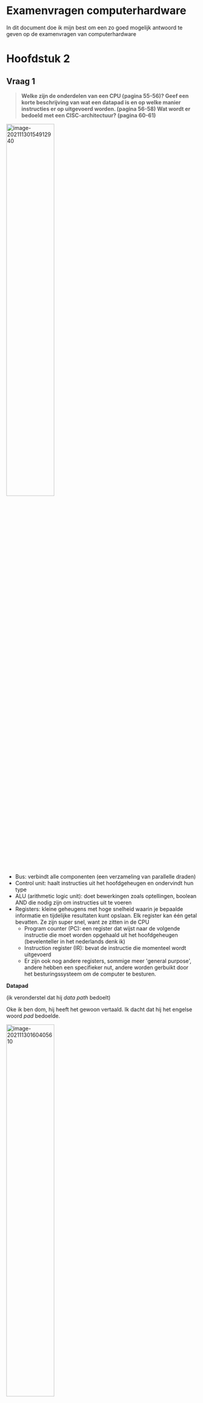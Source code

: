 # Examenvragen computerhardware

In dit document doe ik mijn best om een zo goed mogelijk antwoord te geven op de examenvragen van computerhardware



# Hoofdstuk 2

## Vraag 1

> **Welke zijn de onderdelen van een CPU (pagina 55-56)? Geef een korte beschrijving van wat een datapad is en op welke manier instructies er op uitgevoerd worden. (pagina 56-58) Wat wordt er bedoeld met een CISC-architectuur? (pagina 60-61)**



<img src="img/image-20211130154912940.png" alt="image-20211130154912940" width="50%;" />

* Bus: verbindt alle componenten (een verzameling van parallelle draden)
* Control unit: haalt instructies uit het hoofdgeheugen en ondervindt hun type
* ALU (arithmetic logic unit): doet bewerkingen zoals optellingen, boolean AND die nodig zijn om instructies uit te voeren
* Registers: kleine geheugens met hoge snelheid waarin je bepaalde informatie en tijdelijke resultaten kunt opslaan. Elk register kan één getal bevatten. Ze zijn super snel, want ze zitten in de CPU
  * Program counter (PC): een register dat wijst naar de volgende instructie die moet worden opgehaald uit het hoofdgeheugen (bevelenteller in het nederlands denk ik)
  * Instruction register (IR): bevat de instructie die momenteel wordt uitgevoerd
  * Er zijn ook nog andere registers, sommige meer 'general purpose', andere hebben een specifieker nut, andere worden gerbuikt door het besturingssysteem om de computer te besturen.

**Datapad**

(ik veronderstel dat hij *data path* bedoelt)

Oke ik ben dom, hij heeft het gewoon vertaald. Ik dacht dat hij het engelse woord *pad* bedoelde.

<img src="img/image-20211130160405610.png" alt="image-20211130160405610" width="50%;" />

Het *data path* bestaat typisch uit de **registers**, de **ALU** en meerdere bussen die de onderdelen verbinden. De registers zijn verbonden met 2 **ALU input registers** (A en B). Daar wordt de input voor de ALU bijgehouden terwijl de ALU nog met iets anders bezig is. Nadat er een bewerking is uitgevoerd wordt het resultaat opgeslagen in het **ALU output register**. Dit resultaat kan dan weer opgeslagen worden in één van de registers. 

**Op welke manier kunnen er instructies op uitgevoerd worden?**

Volgens de **fetch-decode-execute** cyclus:

1. Fetch volgende instructie uit het geheugen naar de instruction register
2. Verander de program counter zodat hij wijst naar de volgende instructie
3. Bepaalt het type van de instructie die zonet is opgehaald
4. Als de instructie een *word* uit het geheugen nodig heeft, bepaal waar die zich bevindt
5. Haal de *word* op en steek ze (indien nodig) in een CPU register
6. Voer de instructie uit
7. Ga terug naar stap 1 en begin met de uitvoer van de volgende instructie

**CISC Architectuur**

CISC: complex instruction set computer

Doordat er telkens krachtigere computers nodig waren, waren er ook telkens krachtigere instructies nodig. Een CISC architectuur kan typisch met een instructie meerdere low-level operaties uitvoeren. Bovendien probeerden wetenschappers met RISC het gat tussen high-level programmeertalen en wat de machines konden kleiner te maken. CISC is de tegenhanger van RISC, waar ik het ongetwijfeld nog over ga hebben. 



## Vraag 2

> **Wat is de achterliggende gedachte bij een RISC-architectuur? (pagina 62-63) Aan welke voorwaarden moeten instructies voldoen en waarom moeten ze aan die voorwaarden voldoen? (pagina 63-65) Beschrijf hoe een klassieke 5-traps RICS-pipeline functioneert.(pagina 66-67) Hoe werd de pipeline bij de Pentium CPU geïmplementeerd? (pagina 68)**



**RISC**

= reduced instruction set computer

De gedachte is om instructies zo klein mogelijk te maken, minder lettend op de tijd om één instructie uit te voeren. De focus lag meer op zo veel mogelijk instructies te starten per seconde, wat heel goed bleek te zijn voor performance. 

**Aan welke voorwaarden moeten instructies voldoen? En waarom?**

* Alle instructies worden rechtstreeks uitgevoerd door de hardware, zodat ze niet moeten omgezet worden naar microinstructies. Dit zorgt voor hogere snelheid
* Maximaliseer de hoeveelheid instructies die gestart worden (ze kunnen dan vaak parallel worden uitgevoerd)
* Instructies moeten gemakkelijk zijn om te decoderen. (Weten hoeveel resources een instructie nodig heeft is belangrijk. Als je dit gemakkelijker kan maken door instructies regelmatiger en kleiner te maken, is dat veel beter voor de performance)
* Alleen *loads* en *stores* mogen aan het geheugen komen (want normaal geheugen is traag)
* Er moeten ruim genoeg registers zijn (want normaal geheugen is traag) 



**5-stage RISC pipeline**

<img src="img/image-20211130163909905.png" alt="image-20211130163909905" width="50%;" />

Het ophalen van een instructie duurt vaak het langst, dus zou het nuttig zijn als we de volgende instructie al kunnen ophalen, terwijl de vorige nog wordt uitgevoerd. 

1. Haalt instructie uit het geheugen en steekt ze in een buffer tot hij nodig is

2. Decodeert de instructie, bepaalt zijn type en operanden die hij nodig heeft

3. Zoekt een haalt de operanden op 

4. Voert de effectieve instructie uit, typisch door de operanden door het datapad te sluizen

5. Schrijft het resultaat terug naar het juiste register

   

> **Hoe werd de pipeline bij de Pentium CPU geïmplementeerd?**

<img src="img/image-20211130165938373.png" alt="image-20211130165938373" width="50%;" />

Vrij gelaijkaardig aan deze figuur. De verdeling van het werk tussen stap 2 en 3 was lichtjes anders. De hoofdpipeline (**u pipeline**) kon een arbitraire pentiuminstructie uitvoeren, de tweede pipeline (**v pipeline**) kan alleen simpele integerinstructies uitvoeren. Er waren regels die bepaalden of een bepaald paar instructies compatiebel was om in parallel uitgevoerd te worden. Was dit niet het geval, dan werd de eerste uitgevoerd (in de u pipeline) en werd de tweede bijgehouden en gepaard met de volgende instructie. 

Zo konden compilers voor pentium programmas compileren die tot 2 keer zo snel waren als oudere compilers. 



## Vraag 3

> Wat is het verschil tussen een GPU en een vector processor? Leg uit hoe ze beide functioneren. Wat streven ze allebei na? Wat wordt er bedoeld met een multiprocessor en met een multicomputer? (pagina 69-73)
>

**GPU**

Maakt gebruik van SIMD (Single instruction stream multiple data stream). Een GPU moet heel vaak dezelfde simpele operaties uitvoeren (pixels, textures enzo). Elke instructie wordt op meerdere SIMD processors uitgevoerd. Hierdoor kan een GPU vele malen meer (simpele) instructies per seconde uitvoeren dan een klassieke CPU.

**Vector processor**

Een vector processor maakt gebruikt van een **vector register**, een set van gewone registers die serieel in één instructie uit het geheugen geladen kunnen worden. Als we dan bijvoorbeeld twee vectoren optellen, worden ze door een gepipelinede opteller gevoerd die de waarden paar per paar optelt. Het resultaat kan dan opgeslagen worden in een vector register of direct doorgesluisd worden als operand voor een volgende bewerking.

**Wat streven ze allebei na?**

Om snel dezelfde instructie herhaaldelijk op een rij van data uit te voeren.

**Wat wordt er bedoeld met een multiprocessor en met een multicomputer?**

*Multiprocessor* = een systeem met meerdere processoren die een geheugen delen (*tightly coupled*)

*Multicomputer* = Een systeem met meerdere intergeconnecteerde processoren met ieder hun eigen geheugen.  (*loosely coupled*)

## Vraag 4

> Wat is BCD-codering? (pagina 74) Wat is het verschil tussen big endian notatie en little endian notatie. Geef een voorbeeld waarbij je illustreert dat wanneer beide architecturen gegevens met elkaar zouden uitwisselen het omdraaien van de bytes niet werkt. (pagina 76-78, zie voorbeeld les)



**BCD** = binary coded decimal

Een decimaal getal in binaire voorstelling geschreven

| Little Endian               | Big Endian                  |
| --------------------------- | --------------------------- |
| Gebruikt door intel         | Gebruikt door IBM           |
| De kleinste byte komt eerst | De grootste byte komt eerst |

Een mooi plaatje ter illustratie:

<img src="https://images.squarespace-cdn.com/content/v1/549dcda5e4b0a47d0ae1db1e/1490746414666-EM74IA60AFM16OEH9G22/image-asset.png" alt="SEG-Y Rev 2 again: little-endian is legal! — Agile" width="50%;" />



> Geef een voorbeeld waarbij je illustreert dat wanneer beide architecturen gegevens met elkaar zouden uitwisselen het omdraaien van de bytes niet werkt.

Een simpel voorbeeld uit het boek. Als je bij deze figuur kijkt, is (c) het resultaat van bytes van big naar little endian te sturen. Je kan niet zomaar aan het antwoord (d) geraken door alle bits om te draaien.

![image-20211215181555462](img/image-20211215181555462.png)

## Vraag 5

> **Beschrijf kort het idee achter cache-geheugens. Op basis van welk principe dragen cache geheugens bij tot prestatieverbeteringen? Geef enkele voorbeelden (minstens drie) om dit te verduidelijken. Welke mogelijkheden zijn er om cache-geheugens te voorzien en welk verband is er met de Harvard architectuur? (pagina 82-85…)**

We willen in een pc snel en groot geheugen, dat is in de realiteit niet mogelijk. Je moet kiezen, ofwel snel, ofwel groot. De oplossing is klein, snel geheugen combineren met groot, traag geheugen. 

**Het localiteitsprincipe**

Als een programma een stuk geheugen opvraagt is de kans groot het volgende stuk geheugen dat hij nodig heeft daarbij in de buurt ligt. Als er dus iets wordt opgevraagd uit het grote, trage geheugen gaan we ook al een aantal aanliggende geheugenvelden in de cache stoppen, want de kans is groot dat we ze later toch nodig hebben.



> **Op basis van welk principe dragen cache geheugens bij tot prestatieverbeteringen? Geef enkele voorbeelden (minstens drie) om dit te verduidelijken.**

1. We printen de letters van een string uit. De letters staan achtereenvolgend in het geheugen. Wanneer een letter ophalen, zetten we een bepaald aantal volgende letters in de cache. Aangezien uitlezen uit het cachegeheugen sneller is, loopt ons programma nu sneller.
2. We hebben een programma dat manipulaties uitvoert op een matrix. In plaats van elke keer opnieuw een getalletje uit het geheugen uit te lezen, kunnen we beter al een deel (of de gehele) matrix in de cache stoppen. De kans is groot dat we niet één getal uit de matrix nodig hebben.
3. Cachegeheugens komen niet alleen voor in processoren. Stel je voor, het is een gezellige avond en je hebt zin om heel de avond lang naar Taylor Swift te luisteren. Wanneer je het eerste liedje opzet, zal Spotify al een aantal volgende liedjes klaarzetten zodat je ononderbroken naar je favoriete artiest kunt luisteren. (neem deze misschien met een korrel zout, ik denk dat misschien caching en buffering ofzo door elkaar haal, maar het principe is hetzelfde)



> **Welke mogelijkheden zijn er om cache-geheugens te voorzien en welk verband is er met de Harvard architectuur?**

* Unified cache: instructies en data gebruiken dezelfde cache
* Split cache: instructies en data hebben ieder hun eigen cache = **Harvard Architectuur**
  * dit is nuttig bij gepipelinede CPUs, waar het programma instructies uitvoert en op hetzelfde moment data ophaalt

## Vraag 6

> **Hoe is een sector van een harde schijf opgebouwd? (zie extern pdf-document)Wat wordt er in termen van een harde schijf bedoeld met heads, cylinders en sectors? (pagina 88- 89) Wat is het voordeel om sporen onder te verdelen in zones? (pagina 90) Wat zijn de twee belangrijkste eigenschappen die bijdragen tot de performantie van een harde schijf? (pagina 89) Bespreek**

<img src="img/image-20211215184931520.png" alt="image-20211215184931520" width="50%;" />

* SYNC: synchronisatiebits
* IAM (index adress markering): geeft aan dat er sectoren volgen
* IDAM (ID adres markering): geeft aan dat het volgende veld een id is
* ID: 4 bytes die de sector identificeren (kop, cylinder, sector, sectorvlag)
* CRC (Cyclic redundancy check): basically een modulo van de voorgaande velden die wordt gebruikt om te checken of er niets kapot is
* GAP 2: geeft tijd om CRC te verifiëren
* DAM (data adres markering): toont dat er data komt
* Data: de data (512 bytes)
* CRC (deze keer van de data)
* GAP 3: het aantal en grootte van bitcellen in de sector kan variëren, dus we laten wat extra ruimte voor de zekerheid
* GAP 4: duidt het einde van het spoor aan

**Heads**

Het kopje dat de data van de magneetschijf uitleest

**Cylinders**

Een harde schijf bestaat uit meerdere lagen van schijven. De koppen bewegen allemaal tegelijk (ze zitten aan elkaar vast). Een cylinder is gewoon de doorsnede van alle laagjes op een bepaalde straal. 

<img src="img/image-20211215185954534.png" alt="image-20211215185954534" width="33%;" />

**Sectors**

Een schijf wordt opgedeeld in blokjes data, sectors genaamd. Deze zijn typisch 512 bytes.



> **Wat is het voordeel om sporen onder te verdelen in zones?**

Vroeger had je een bepaald aantal sectoren over de omtrek van de schijf. Naarmate je dichter naar het midden van de schijf ging, werden die natuurlijk veel denser. Dat is niet handig, want ge gebruikt de schijf niet optimaal. Door de schijf te verdelen in zones, en als je van binnen naar buiten gaat op de schijf, het aantal sectoren per zone te laten toenemen, maak je beter gebruik van de schijf om er zo veel mogelijk foto's van je lelijke kinderen op te kunnen krijgen.



> **Wat zijn de twee belangrijkste eigenschappen die bijdragen tot de performantie van een harde schijf? (pagina 89) Bespreek**

* Seek: de tijd die het duurt om de arm naar de juiste positie te verplaatsen (5-10 ms)
* Rotational latency: de tijd dat het duurt om de schijf naar de juiste positie te draaien (3-6 ms)

Een sector (512 bytes) uitlezen duurt typisch (volgens het boek dat al een aantal jaar oud is) 3.5 μs. Het is dus belangrijk om de seek en rotational latency zo laag mogelijk te maken



## Vraag 7

> **De IDE-interface kende lange tijd een beperking op schijfcapaciteiten tot 504 MB. Leg uit hoe dit komt (zie slides). Hoe heeft men dit opgelost en wat is momenteel de maximum schijfcapaciteit en leg uit hoe men tot dat getal komt? (zie les) Wat was de maximumoverdrachtsnelheid van deze interface (zie les)? Wat is de opvolger van de IDE/ATA-interface? (pagina 91-92)**

IDE = integrated drive electronics

Waarom 504 MB? Toen was dit astronomisch groot. Met 4 bits voor de head (dus max 16 heads), 6 bits voor de sector (max 63 sectors) en 10 bits voor de cylinder (max 1024 cylinders). Dat komt uit op 1032192 sectors, ofwel 504 megabytes. De reden dat er maar 63 sectoren kunnen zijn is mogelijks door een programmeur, die het een grappig vond om de sector indices vanaf 1 te laten starten. De BIOS gaf dus het CHS (Cylinder-head-sector) rechtstreeks door aan de harddisk. Dit zat hardwired in de bios, dus kunnen we niet hoger gaan.

**Hoe heeft men dit opgelost en wat is momenteel de maximum schijfcapaciteit en leg uit hoe men tot dat getal komt?**

Deze vraag is een beetje dubbelzinnig, ik veronderstel dat Wim ons vraagt om uit te leggen welke whacky shit ze toen hebben bedacht om het probleem te omzeilen, en niet de echte oplossing die nu wordt gebruikt.

**Hoe heeft men dit TOEN opgelost?**

Omdat ze de BIOS calling conventies van toen niet wouden (of konden voor backwards compatibility) veranderen, gingen disk controllers liegen. Bij schijven die een andere geometrie hadden dan de bios mee kon werken, werd het CHS door de disk controller vertaald naar het effectieve CHS van de schijf. Om een harde schijf met meer dan 1024 cylinders te kunnen gebruiken, delen we het nummer van de cylinder door 16 en vermenigvuldigen we het nummer van de head met 16. Zo kunnen we gaan tot 8064 MB. (Als je dit beter kan uitleggen, laat iets weten)

**Wat was de maximumoverdrachtsnelheid van deze interface?**

133MB/s

**Wat is de opvolger van de IDE/ATA-interface?**

Hierna kwam **EIDE** (extended IDE) met support voor LBA's (Logical block addressing). Ze gingen gewoon elke sector een nummer geven en dan moet de controller van de harde schijf dat maar weten om te zetten in head, cylinder en sector adressen. De limiet hier was dan 128GB. 



## Vraag 8

> **SCSI, voor wat staat het en wat zijn de belangrijkste verschillen met de IDE-interface? In welke grootteorde liggen de overdrachtsnelheden die men via de SCSI-interface haalt? Wat is de moderne opvolger van de SCSI-interface? (pagina 92-94, zie les)**

**SCSI** (uitgesproken als scuzzy): Small computer system interface

SCSI is niet alleen een hard-disk interface, maar een bus waarop een SCSI controller en tot 7 (of 15 voor wide scsi) apparaten kunnen aangesloten worden (CD-ROM, scanners, ...) Elk apparaat heeft 2 aansluitingen (input en output). Bovendien is SCSI veel sneller.

SCSI gaat ongeveer van 5 - 640 MB/sec. Pittig snel dus.

> **Wat is de moderne opvolger van de SCSI-interface? **

**RAID** (redundant array of inexpensive disks). Sowieso in één van de volgende vragen meer uitleg hierover.



## Vraag 9

> Uit wat zijn SSD’s opgebouwd? Wat zijn de belangrijkste verschillen tussen harde schrijven en SSD’s? Wat zijn de voor- en nadelen van beide opslagmedia? (pagina 97-99 en slides)

**Uit wat zijn SSD’s opgebouwd?**

Uit vele solid state flash memory cellen. De flash cel is bedacht door een slimme man die had ontdekt dat kapotte transistors vast kunnen blijven steken op een 0 of een 1. Kort uitgelegd, de flash cel is een aangepaste transistor die zijn lading behoudt, zelfs als er geen stroom meer is in het systeem.

**Wat zijn de belangrijkste verschillen tussen harde schrijven en SSD’s? Wat zijn de voor- en nadelen van beide opslagmedia?**

| SSD                                                          | Harde schijf                 |
| ------------------------------------------------------------ | ---------------------------- |
| Twee tot drie keer sneller                                   | typisch 100MB/sec            |
| 3 dollar / GB (toen, nu al minder)                           | Goedkoper (een paar cent/GB) |
| Een cel kan typisch maar 100.000 writes aan, dus er wordt aan *wear leveling*\* gedaan om hem zo lang mogelijk mee te laten gaan | Verslijt minder snel         |
| Geen bewegende onderdelen                                    | Wel bewegende onderdelen     |

\* *wear leveling*: Er wordt een map bijgehouden van alle logische blokken van de schijf, wanneer er nieuwe data wordt weggeschreven, wordt de data weggeschreven naar de minst gebruikte blokken van de schijf. Zo kunnen we hem zo lang mogelijk mee laten gaan.

**Extra**

Sommige SSDs hebben *multilevel flash cells*. Dit betekent dat de lading in één flashcel meer dan 2 ladingsniveaus kan bevatten. Er wordt dan een sequentie van stroompjes met toenemend voltage aangebracht om te bepalen welke lading de cel bevat. Een typische multilevel cel kan vier ladingsniveaus bevatten. Waardoor er dus twee bits per cel kunnen opgeslagen worden.



## Vraag 10

> Waarvoor staat RAID? Waarom werd RAID bedacht en wat is de tegenhanger van RAID? Vermeld zeker en vast de verschillen tussen beide en ook hun voor- en nadelen. Bespreek de algemene werking van RAID. RAID-0, RAID-1, RAID-2, RAID-3, RAID-4 en  RAID-5 zijn allen implementaties van RAID. Bespreek per implementatie of deze nog gebruikt wordt, hoeveel schijven er minimum vereist zijn en hoe het werkt. Wat wordt er bij RAID-4 bedoeld met de schrijfstraf? Veronderstel dat je RAID-3 gebruikt met 4 schijven en dat de derde schijf crasht. Hoe kan je de data op de gecrashte schijf reconstrueren? (pagina 94-97)

**Waarvoor staat RAID?**

*Redundant array of inexpensive disks*: de 'i' kan ook staan voor independant. Omdat mensen vonden dat de disks ook wel duur konden zijn.



**Waarom werd RAID bedacht en wat is de tegenhanger van RAID? **

Disk snelheid ging niet zo snel vooruit als CPU snelheid. Dus men had het idee om parallel processing te gebruiken om I/O te versnellen. Buiten snellere processing zorgt RAID ook voor hogere betrouwbaarheid en fouttolerantie.

Tegenhanger: **SLED** (Single Large Expensive Disk)

Alhoewel RAID leuk is, heb je wel meer overhead, dus minder effectief bruikbare schijfruimte. SLED is ook gewoon simpeler.



**Bespreek de algemene werking van RAID. RAID-0, RAID-1, RAID-2, RAID-3, RAID-4 en  RAID-5 zijn allen implementaties van RAID. Bespreek per implementatie of deze nog gebruikt wordt, hoeveel schijven er minimum vereist zijn en hoe het werkt.**

| RAID-niveau                                                  | Werking                                                      | Min.  Drives |
| ------------------------------------------------------------ | ------------------------------------------------------------ | ------------ |
| <img src="img/image-20211227105750378.png" alt="image-20211227105750378" style="zoom: 50%;" /> | De data wordt opgedeeld in strips van een bepaald aantal sectoren, verdeeld over $n$ schijven. Dit noemt men **striping**. Is minder reliable dan 1 schrijf, want je hebt $n$ keer zo veel kans dat er een schijf kapot gaat en je alles kwijt bent. Maar het werkt goed als je grote hoeveelheden data in één keer nodig hebt. Wordt niet echt veel gebruikt. | 1            |
| <img src="img/image-20211227110140806.png" alt="image-20211227110140806" style="zoom: 50%;" /> | Zelfde als RAID-0, alleen wordt alles verdubbeld. Write performance is hetzelfde als op 1 schijf, maar read kan tot 2 keer zo snel gaan. Goeie fault tolerance, want als een schijf kapot gaat, kun je hem gewoon vervangen en alle data terugzetten. (wikipedia zegt dat RAID-1 geen striping gebruikt). Wordt wel vaak gebruikt. | 2            |
| ![image-20211227114023672](img/image-20211227114023672.png)  | Alle schijven worden rotationeel gesynchroniseerd (wordt daarom niet vaak gebruikt). Als we dan bijvoorbeeld onze data in nibbles van 4 bits opsplitsen en 3 bits hamming code toevoegen, kunnen we woorden van 7 bits verdelen over 7 schijven. Er is enorm veel overhead, dus dit is alleen nuttig met heel veel schijven. Is duur en moeilijk te implementeren, dus wordt niet vaak gebruikt. | 3            |
| ![image-20211227114035779](img/image-20211227114035779.png)  | Simpelere versie van RAID-2. We hebben een aantal schijven, op de laatste schijf staat een pariteitsbit voor elk woord (verdeeld over de vorige schijven). Als er een schijf wegvalt, kunnen we d.m.v. de laatste schijf met pariteitsbits de data herstellen. (omdat we weten op welke positie die bits stonden). Heeft hoge data rates, maar kan niet goed veel kleine I/O operaties afhandelen. Wordt ook niet vaak gebruikt. | 3            |
| ![image-20211227114047132](img/image-20211227114047132.png)  | Werkt weer met strips. Er wordt per laag een laag met pariteitsbits per strip bijgehouden op een aparte schijf. Als één sector wordt aangepast, moeten alle schijven opnieuw gelezen worden om de pariteitsbits te herberekenen. (= bottleneck en wordt niet vaak gebruikt hierdoor) | 3            |
| ![image-20211227114059825](img/image-20211227114059825.png)  | Deze bottleneck wordt weggewerkt in RAID-5, door de pariteitsbits te verdelen over alle  schijven. Het enige probleem is dat het nu zeer complex is om de data van een weggevallen schijf te herconstrueren. Is één van de meest gebruikte vormen van RAID. | 3            |

**Wat wordt er bij RAID-4 bedoeld met de schrijfstraf?** 

Elke kleine update heeft 2 reads en 2 writes nodig. De oude data en oude pariteitsdata lezen, waaruit met de nieuwe data de nieuwe pariteitsdata berekend kan worden. (dit is een kleine optimalisatie op elke keer alle schijven lezen voor de pariteit, maar nog steeds best traag). //TODO dit effe fact-checken



**Veronderstel dat je RAID-3 gebruikt met 4 schijven en dat de derde schijf crasht. Hoe kan je de data op de gecrashte schijf reconstrueren?**

De bits zijn verdeeld over 3 schijven, met een pariteitsbit op de 4de. Stel je voor dat we 010 hebben als data. Dan is de pariteitsbit 1 (want we hebben een oneven aantal 1-bits). De 3de schijf valt weg, dus nu hebben we 01X als data. Omdat de pariteitsbit gelijk is aan 1, weten we dat op X en nul moest staat. Dit proces wordt dan doorlopen voor elk woord.



## Vraag 11

> Wat is een I/O-bus? Welke zijn de componenten waaruit ieder device bestaat? Geef elke stap in het communicatieproces tussen CPU en harde schijf bij het opvragen van een sector. Wie vraagt wat aan wie en hoe wordt de transactie beëindigd? Wat is de taak van de busarbiter en hoe worden prioriteiten over de devices verdeeld? (pagina 108-110)

**Wat is een I/O-bus?**

De I/O bus is een deel van een computer dat input- en outputapparaten verbindt met de CPU. 

**Welke zijn de componenten waaruit ieder device bestaat?**

Elk apparaat bestaat uit een *controller* en het *I/O apparaat* zelf. 

**Geef elke stap in het communicatieproces tussen CPU en harde schijf bij het opvragen van een sector. Wie vraagt wat aan wie en hoe wordt de transactie beëindigd?**

De CPU stuurt een commando naar de *disk controller*, die dan *seeks* en andere bevelen aan de schijf geeft. Wanneer het juiste spoor en de juiste sector gevonden zijn, begint de schijf de data in een stream naar de controller te sturen. De controller breekt de bitstream in aparte *units* en schrijft elke unit naar het geheugen. Als de controller dit doet zonder tussenkomst van de CPU wordt dit *DMA* (Direct Memory Access genoemd). Wanneer de overdracht klaar is, stuurt de controller een interrupt naar de CPU. De CPU stopt hetgene waar hij mee bezig is en start een *interrupt handler* om te controleren op errors, extra actie te ondernemen wanneer nodig en ten slotte, door te geven aan het besturingssysteem dat de I/O opdracht voltooid is.

**Wat is de taak van de busarbiter en hoe worden prioriteiten over de devices verdeeld?**

De *bus arbiter* beslist welk apparaat gebruik mag maken van de I/O bus. Als de CPU en een I/O apparaat tegelijk de bus willen gebruiken, krijgt het I/O apparaat meestal voorrang, want schijven en andere bewegende apparaten kunnen niet zomaar stilgelegd worden.



## Vraag 12

> Na verloop van tijd is men overgeschakeld naar systemen met meerdere bussen, waarom heeft men een meer “lokale” bus toegevoegd? Bespreek kort de werking van PCI/PCIe. Wat zijn de voornaamste redenen dat men tegenwoordig overschakelt van parallelle naar seriële bussen? (pagina 111-112)

**Na verloop van tijd is men overgeschakeld naar systemen met meerdere bussen, waarom heeft men een meer “lokale” bus toegevoegd?**

De CPU heeft een eigen *lokale bus* om met de geheugencontroller te praten. Zo hoeft CPU memory traffic niet over de PCI bus te gaan.

**Bespreek kort de werking van PCI/PCIe.** 

<img src="img/image-20211227225857201.png" alt="image-20211227225857201" style="zoom:33%;" />

Bij de **PCI** (Peripheral component interconnect) bus worden de andere apparaten dan de CPU worden rechtstreeks op de PCI bus aangesloten

**PCIe** (-express) is eigenlijk totaal anders dan PCI. Het is eigenlijk helemaal geen bus meer, maar een point-to-point netwerk van seriële verbindingen dat gebruik maakt van *packet switching*. (meer zoals het internet dan een traditionele bus). Een apparaat kan tot 32 lijnen (*lanes*) hebben. Deze lijnen zijn niet synchroon (zie volgende paragraaf waarom dit belangrijk is). 

**Wat zijn de voornaamste redenen dat men tegenwoordig overschakelt van parallelle naar seriële bussen?**

Je zou denken dat een 64-bit brede verbinding sneller is dan eentje van 1 bit. Door verschillen in de tijd die de 64 bits erover doen  om te verplaatsen, *skew* genaamd, moeten er lage snelheden gebruikt worden. Bij een seriële verbindingen veel hogere snelheden gebruikt worden die meer dan compenseren voor het verlies aan parallellisme. (denk aan PCIe 3.0 -> 16GB/sec)



## Vraag 13

> Bespreek de werking van een laser-printer. Wat is de taak van de embedded CPU? Hoe gaat men grijstinten afdrukken? Bespreek grondig wat het probleem is bij het afdrukken van kleuren? (pagina 122-125)

**Bespreek de werking van een laser-printer.**

<img src="img/image-20211227231850781.png" alt="image-20211227231850781" style="zoom:50%;" />

De trommel (drum) wordt voor elke paginacyclus tot 1000 volt geladen en bedekt met photosensitief materiaal. Op de trommel worden lijn per lijn kleine stukjes ontladen door een laser die op een achthoekige spiegel wordt gereflecteerd. Wanneer de trommel verder draait, komt elke lijn voorbij de toner, waar de stukjes die nog geladen zijn een speciaal zwart poeder aantrekken. De trommel rolt verder en de lijn met poeder wordt tegen het papier gedrukt. Dan wordt de trommel ontladen en schoongemaakt. Hierna begint de cyclus opnieuw.

**Wat is de taak van de embedded CPU?**

De *embedded CPU* neemt commando's aan die de te printen pagina's beschijven (in tegenstelling tot voorgemaakte bitmaps van de CPU van de computer). Deze worden gegeven in gespecialiseerde programmeertalen zoals PCL of PDF. 

**Hoe gaat men grijstinten afdrukken? **

<img src="img/image-20211227233733899.png" alt="image-20211227233733899" style="zoom:50%;" />

Men maakt gebruik van **halftoning**. Een afbeelding wordt opgesplitst in *halftone cells*, typisch 6x6 pixels. Door deze dan maar deels op te vullen met zwarte pixels, zien onze ogen ze als grijstinten.



**Bespreek grondig wat het probleem is bij het afdrukken van kleuren?**

Het boek geeft hier 4 mooie puntjes die verduidelijken dat het niet triviaal is om iets dat er goed uitziet op een monitor mooi geprint te krijgen.

1. Kleurenmonitors gebruiken lichtstralen, maar printers moeten het doen met het licht dat van het blad reflecteert.
2. Monitors hebben 256 intensiteiten per kleur, maar printers moeten *halftone* gebruiken.
3. Monitors hebben een donkere achtergrond, papier een lichte.
4. De RGB *gamut*\* en de *CMYK*\* gamut van een printer zijn verschillend

\**gamut*: de complete verzameling van kleuren die een printer kan printen of een monitor kan tonen

\**CMYK*: Cyan, magenta, yellow en black (key)

 

## Vraag 14

> Wat zijn de verschillende soorten touchscreens? Wat wordt bedoeld met ghosting (gebruik een schets om te tonen wat het probleem is)? (pagina 113-115)

**Resistieve touchscreens**

Twee laagjes, eentje met horizontale draadjes, eentje met verticale draadjes. Als je erop duwt maken ze contact en kan de positie van je vinger bepaald worden.

**Infrarood touchscreens**

Er worden bv. links en vanboven aan het scherm infrarood stralen gestuurd uit een led of laser. Aan de overkant, rechts en vanonder staan sensoren die dan kunnen zien waar je vinger de lichtstralen onderbreekt. 

**Capacitieve touchscreens**

Een horizontaal en verticaal roostertje van microscopische draadjes worden gescheiden door een isolerende laag. Dit heeft dezelfde werking als een condensator (capacitor). Op de plek waar je vinger het scherm aanraakt verandert dan de capaciteit. Het voordeel is dat je bij dit soort touchscreens (mutual capacitance) geen last hebt van *ghosting*. Waarom is misschien een beetje buiten de scope van deze vraag. Ik heb [iets](https://inst.eecs.berkeley.edu//~ee16a/sp15/Lecture/Lecture_12.pdf) gevonden met meer info maar ik snap het niet echt.

**Wat wordt bedoeld met ghosting?**

<img src="img/image-20220102103038524.png" alt="image-20220102103038524" style="zoom:33%;" />

We raken het scherm aan op de twee rode punten. De gele lijnen zijn de onderbroken lichtstralen of draadjes die contact maken. Ons systeem kan niet weten of we op de rode of op de grijze puntjes duwen, want exact dezelfde coördinaten worden doorgegeven.



## Vraag 15

> Wat is ASCII-encodering? Hoe werd ASCII later uitgebreid? Wat is Unicode en bespreek de beperkingen ervan (gebruik de juiste terminologie)? Bespreek gedetailleerd UTF-8 (opbouw, werking, gebruik,…). (pagina 137-142) 

**Wat is ASCII-encodering? **

ASCII (American Standard Code for Information Interchange) is een manier om text te encoderen in 7 bits. 41 = A, 42 = B, enzovoort. ASCII was origineel bedoeld voor dataoverdracht, dus de karakters bevatten *control characters* die geen tekens voorstellen (bv start of heading *SOH* of acknowledgement *ACK*). Later werd ASCII uitgebreid tot **Latin-1** met extra latijnse karakters zoals ü en é. Dit was nog steeds niet genoeg voor veel talen, dus later hebben ze geprobeerd te werken met **code pages**. Elke code page was een set van 256 karakters voor een bepaalde taal. Dit was vervelend omdat je geen karakters van verschillende pages door elkaar kon gebruiken enzo.

**Wat is Unicode en bespreek de beperkingen ervan (gebruik de juiste terminologie)?**

Bij **unicode** heeft elk karakter of symbool een unieke 16-bit waarde, genaamd een **code point**. Diakritische tekens zoals accenten hebben een eigen code point. Het is dan de taak van de software om ze te combineren met hun geburen om het juiste teken te vormen. Dit gebruikt een beetje meer rekenkracht, maar bespaart ruimte voor de encodering. Uiteindelijk bleken 65.536 code points toch niet genoeg om iedereen blij te maken.

**Bespreek gedetailleerd UTF-8 (opbouw, werking, gebruik,…)**

**UTF-8** (UCS Transformation Format), waar UCS staat voor Universal Character Set (basically unicode) maakt gebruik van variable length encodering (1 tot 4 bytes). Er kunnen dus ongeveer 2 miljard tekens mee voorgesteld worden. Als er meer dan één byte gebruikt wordt om een teken voor te stellen, wordt de voorste bit op 1 gezet om aan te tonen dat er nog bytes volgen. Als deze bit op 0 staat, is ons teken maar 1 byte lang. Handig, want met de 7 bits die we nu hebben kunnen we alle ASCII-tekens voorstellen. UTF-8 is de dominante standaard op het internet. Omdat we nog zo veel ruimte hebben kunnen we zeker nog voor aanzienlijke tijd tekens blijven toevoegen.

<img src="img/image-20220102114154861.png" alt="image-20220102114154861" style="zoom: 50%;" />

Ik denk dat het boek dit misschien niet goed uitlegt (of ik ben een retard), maar zo te zien wordt in byte 1 niet alleen de eerste bit op 1 gezet als er meer dan 1 byte nodig is om het teken te encoderen. Het boek geeft ook een voorbeeld met 6 bytes, maar dit was alleen deel van de originele proposal, en wordt in de UTF-8 standard niet gebruikt. 



# Hoofdstuk 3

## Vraag 16

> Maak een schets van een half adder en een full adder. Waarom is een half adder niet voldoende? Wat is een ripple carry adder en wat is een carry select adder? (pagina 165- 166)

| Half adder                                                   | Full adder                                                   |
| ------------------------------------------------------------ | ------------------------------------------------------------ |
| <img src="img/image-20220102142625564.png" alt="image-20220102142625564" style="zoom: 67%;" /> | <img src="img/image-20220102142647610.png" alt="image-20220102142647610" style="zoom: 67%;" /> |

**Waarom is een half adder niet voldoende?** **Wat is een ripple carry adder?** **Wat is een carry select adder?**

Met een **half adder** kan je twee bits optellen, als je 1+1 doet is het resultaat 0 en wordt de carry op 1 gezet. Hier stopt het, want je kan niet verder gaan in je optelling doordat de half adder geen carry aanneemt. Een **full adder** neemt een carry aan van de vorige optelling. Als je een rij full adders achter elkaar zet, krijg je een **ripple carry adder**. De carry out van de vorige wordt aangesloten op de carry in van de volgende. Hij krijgt zijn naam omdat hij als het ware de carry door laat rippelen. Dit is traag omdat je telkens moet wachten op de carry van de vorige optelling. We kunnen dit proces versnellen door een **carry select adder** te maken. Neem als voorbeeld een getal van 32 bits, we splitsen het op in twee stukken van 16 bits. Normaal gezien zouden we alleen aan het tweede stuk kunnen beginnen als we weten wat de waarde van de carry van de eerste 16 bits is. Dit lossen we op door simpelweg beide mogelijkheden te berekenen voor de 16 hoogste bits. Deze zijn tegelijk klaar met de optelling van de eerste 16. We moeten nu enkel kijken wat de waarde van de carry van de eerste is om te weten welke van de twee uitkomsten we moeten kiezen. Onze optelling is nu twee keer zo snel. Je kan dit nu bijvoorbeeld opnieuw doen per 8 bits om de optelling 4 keer zo snel te maken.



## Vraag 17

> Gegeven onderstaande figuur. Bespreek de werking van deze 1-bit ALU. Hoe kan je aan de hand van deze schakeling een 16-bit ALU maken? (pagina 166-167)

<img src="img/image-20220102145738842.png" alt="image-20220102145738842" style="zoom: 50%;" /> 

De **decoder** neemt twee bits aan, door de schakeling van AND en NOT gates wordt voor elke waarde exact één van de vier lijnen (enable lines) op 1 gezet. Zo wordt bepaald of we $A$ AND $B$, $A$ OR $B$, $\overline{B}$ of $A$ + $B$ uitvoeren. Na elke bewerking staat nog een AND :red_circle: samen met het resultaat van de decoder om te bepalen of het resultaat van de berekening moet doorgevoerd worden. 

**Logical unit**

$A$ en $B$ komen links boven binnen, in de logical unit worden de AND, OR en NOT uitgevoerd. De A + B hier is een OR.

**Full adder**

Hier wordt de optelling gedaan.

**Input (links boven)**

Als we INVA activeren, nemen we $\overline{A}$. Met ENA en ENB kunnen we kiezen of A en B geactiveerd worden.

**Hoe kan je aan de hand van deze schakeling een 16-bit ALU maken?**

Door 16 1-bit ALU's achter elkaar te zetten en telkens de carry out van de voorgaande ALU op de carry in van de volgende te zetten.

<img src="img/image-20220102164001918.png" alt="image-20220102164001918" style="zoom:50%;" />

## Vraag 18

> Gegeven onderstaande figuur. Bespreek de werking van dit 12-bit geheugen. Wat is de functie van iedere signaallijn? Wat is de functie van de non inverting buffers? Hoeveel signaallijnen zou een equivalent 12-bit register hebben? (pagina 174-177)

<img src="img/image-20220102164300678.png" alt="image-20220102164300678" style="zoom: 33%;" />

**Bespreek de werking van dit 12-bit geheugen.**

Dit geheugen maakt gebruik van 3-bit woorden, telkens opgeslagen in 3 flip-flops Elk woord is adresseerbaar en elke operatie leest of schrijft een woord. Omdat we als input een waarde en een adres krijgen, kunnen we meer data opslaan met minder schakelingen.

**Wat is de functie van iedere signaallijn?**

* $I_0, I_1$ en $I_2$: input van data
* $A_0$ en $A_1$: input van het adres van het woord dat je wil lezen of schrijven
  * De vier AND gates (word select) vormen een decoder voor het adres, enkel het gekozen woord wordt gelezen of geschreven.
* $CS$: Chip select
  * Er kan alleen gelezen of geschreven worden als deze op 1 staat
* $RD$: Read of write
  * 1 voor read, de inputlijnen ($I_0,$ ...) worden hier niet gebruikt
  * 0 voor write, de outputlijnen ($O_0,$ ...) worden hier niet gebruikt, er komt nu ook een 1 binnen op de write gates.
* $OE$: output enable
  * In de realiteit worden dezelfde lijnen gebruikt voor output en input, dus we gebruiken deze lijn om de output aan of uit te zetten
* $O_0, O_1$ en $0_2$: output van data

**Wat is de functie van de non inverting buffers?**

Dit zijn de driehoekjes rechts onder. Ze komen logisch overeen met een soort schakelaar. Als de output enable lijn high is, zullen ze stroom doorlaten, en andersom bij low. Omdat zoals daarnet verteld, in de realiteit dezelfde lijnen voor in- en output gebruikt worden, willen we niet dat ons inputsignaal ons outputsignaal verstoord of omgekeerd.

**Hoeveel signaallijnen zou een equivalent 12-bit register hebben?**

12 input, 12 output, clock, clear, power en ground = 28 lijnen



## Vraag 19

> Geef drie mogelijke indelingen voor een geheugenchip. Wat zijn de voor- en nadelen van elk dergelijk ontwerp? (pagina 178 – 179)

**Volledig adres**

<img src="img/image-20220102183128341.png" alt="image-20220102183128341" style="zoom: 50%;" />

Het volledige adres wordt op de A-lijnen gegeven. Dit schaalt moeilijk, want je moet elke keer dat je de grootte van de chip verdubbelt een adreslijn toevoegen. Je kan wel in één keer iets opvragen, want je hoeft niet te sukkelen met rij- en kolomadressen.

**Rij- en kolomadres**

<img src="img/image-20220102183501096.png" alt="image-20220102183501096" style="zoom:50%;" />

De chip neemt een rijadres, dan wordt de RAS (row access strobe) geactiveerd. Dan wordt een kolomadres aan de chip gegeven. Vervolgens wordt de CAS (column access strobe) geactiveerd en wordt de bit op die plek geoutput. Dit is een beetje traag omdat we telkens twee operaties moeten doen om één ding uit het geheugen te lezen. Om dit te versnellen kunnen we eerst een rijnummer ingeven en vervolgens meerdere kolomnummers om een rij aan bits uit te lezen.



//TODO derde ding



## Vraag 20

> Wat is ROM-geheugen en wat is RAM-geheugen? Met RAM bedoelt men doorgaans “Random Access Memory”. Wat bedoelt men in deze context met “Random Access”? Wat is een betere invulling voor dit acroniem? Geef een overzicht van alle RAMgeheugens. Geef aan welke asynchroon werken en welke synchroon zijn. Wat is het verschil tussen synchrone en asynchrone geheugens? Bespreek (pagina 180-183)

**ROM-geheugen**

ROM (read-only memory) dient om data bij te houden, zelfs als de stroom wegvalt. ROM-geheugen wordt typisch bij de productie gevuld met data en kan dan later niet herschreven worden

**RAM-geheugen**

Geheugens waarvan geschreven en gelezen kan worden. Typisch wordt de data niet behouden als we de stroom uitzetten.

**Random access memory**

Met random access betekent dat elke geheugenlocatie direct bereikt kan worden. Dit is niet zo een goeie naam, want alle geheugenchips hebben deze eigenschap. //TODO wat is een betere invulling voor de afkorting?



**Geef een overzicht van alle RAMgeheugens. Geef aan welke asynchroon werken en welke synchroon zijn.**

* **SRAM** (Static RAM)

  Asynchroon

  Gebruikt flip-flops. Zijn zeer snel en behouden hun inhoud zolang de stroom aan is, maar niet zo'n grote capaciteit. Populair voor cachegeheugen.

* **DRAM** (Dynamic RAM)

  Gebruikt geen flip-flops. In elke cel zit een transistor en en kleine condensator. De lading hieruit lekt weg, dus moet elke paar milliseconden ververst worden. Ze zijn trager, maar kunnen meer data opslaan. 

  * **FPM DRAM** (Fast-page mode DRAM)

    ​	Asynchroon

    Georganiseerd als een matrix van bits. De hardware presenteert een rijadres waarna er door de kolomadressen word gelopen.

  * **EDO DRAM** (Extended data output DRAM)

    ​	Asynchroon

    Ophaaltaken kunnen gepipelined worden.

  * **SDRAM** (Synchronous DRAM)

    ​	Synchroon
  
    Volgt de klok van de cpu. De cpu zegt hoeveel klokcycli hij moet draaien en op elke volgende cyclus output hij data.
  
  * **DDR SDRAM** (Double Data Rate SDRAM)
  
    ​	Synchroon
    
    Zelfde als SDRAM, maar produceert output twee keer per klokcyclus (op de rising en de falling edge)



**Wat is het verschil tussen synchrone en asynchrone geheugens? Bespreek**

Asynchrone geheugens maken gebruik van een controlesignaal dat de chip zegt wanneer hij moet reageren. Synchrone geheugens volgen de clock, dit zorgt doorgaans voor betere controle en performance.



## Vraag 21

> Welke invloed hebben de breedte van de adres- en databus op de werking van een CPU? Wat is het verband met de woordlengte van de CPU? (zie les en pagina 190-191)

Hoe breder de **adresbus** (dus meer adreslijnen), hoe meer geheugen de CPU rechtstreeks kan bereiken. Hoe breder de **databus**, hoe meer bits er kunnen overgedragen in één operatie. Als we meer geheugen willen, hebben we meer adreslijnen nodig. Als we onze performance willen verhogen, voegen we typisch meer datalijnen toe. Dit kan je volgens het boek niet eeuwig blijven doen omdat het geen '*clean design*' is. Een mogelijke oplossing is om dezelfde lijnen te gebruiken voor data en adressen in een **multiplexed bus**.

Volgens het internet komt de breedte van de adres- en databus overeen met de **woordlengte**. Of niet, volgens [deze dude](https://www.quora.com/Why-should-the-data-bus-width-be-matched-to-the-word-size-of-the-CPU#:~:text=*%20The%20data%20bus%2C%20which%20is,of%2032%20to%20512%20bits.) moet de breedte van de databus *minimum* zo groot zijn als de woordlengte. En zou dus gelijk moeten zijn aan het aantal bits waarmee het cachegeheugen werkt. [Deze man](https://stackoverflow.com/a/11475310/13289356) zegt dat de adresbus vaak smaller is dan het aantal adresbits. Pfff

Hoe groter de woordlengte van de cpu, hoe groter de getallen zijn waar hij in één operatie mee kan rekenen. Dat is in ieder geval zeker.



## Vraag 22

> Wat bedoelt men met bus master, bus slave, bus driver, bus tranceiver? Waarom kunnen de I/O-pinnen van een microcontroller niet rechtstreeks worden verbonden met een  bus? Wat bedoelt men met wired-OR? Maak een schets en bespreek. (online les + pagina 189) 

* **Bus master**
  * Apparaat dat op een bus zit aangesloten, actief is en bus transfers kan starten.
* **Bus slave**
  * Wacht (in tegenstelling tot master) op een request
* **Bus driver**
  * Basically een digitale versterker omdat het signaal van de master vaak niet sterk genoeg is om door een dikke vette lange bus met veel apparaten te raken.
* **Bus receiver**
  * Hiermee zijn de slaves op de bus aangesloten
* **Bus transceiver**
  * Een bus receiver en bus driver in één, voor apparaten die zowel slave als master kunnen zijn.

**Waarom kunnen de I/O-pinnen van een microcontroller niet rechtstreeks worden verbonden met een bus?**

Omdat ze meestal gewoon niet overeen komen. Bijvoorbeeld: sommige cpu's hebben drie pinnen die encoderen of de cpu een memory read, memory write, I/O read, I/O write, etc. Terwijl de bus dan een aparte lijn heeft voor memory read, memory write, I/O read, I/O write. Je zou dan een decodeercircuit moeten maken om de drie bits van de cpu om te zetten naar aparte signalen voor op de buslijnen.



**Wat bedoelt men met wired-OR? Maak een schets en bespreek.**

![img](https://upload.wikimedia.org/wikipedia/en/8/82/WiredOR.JPG)

Als meerdere apparaten op een open-collector lijn deze lijn op hetzelfde moment activeren, ontstaat er een boolean OR van alle signalen. Dit noemt men een **wired-OR**. //TODO misschien wat meer info en de tekening zuigt



## Vraag 23

> Gegeven volgende synchrone bus. Geef de functie van iedere signaallijn en bespreek de werking als je weet dat de klokfrequentie 100MHz bedraagt en als je weet dat het geheugen 15ns nodig heeft om data op te halen. (pagina 194-196)

<img src="img/image-20220102220349213.png" alt="image-20220102220349213" style="zoom:50%;" />

* **Clock**
* **ADDRESS**: Bevat het adres van het geheugen dat aangesproken wordt
* **DATA**: bevat de data
* **MREQ**: Geeft aan of geheugen of een I/O device wordt aangesproken
* **RD**: Geeft aan of het gaat om een read of een write
* **WAIT**: wordt geactiveerd om de cpu te vertellen om te wachten (want de data is er nog niet)

De bus kan met deze parameters in 3 cycli een woord uitlezen.

Werking:

* $T_1$
  * Cpu zet adres van het woord dat hij wilt op de adreslijn
  * Wanneer ge adreslijn stabiel is, worden RD en MREQ geactiveerd om aan te geven dat het om een read gaat op het geheugen
* $T_2$ 
  * Omdat het 15 nsec duurt om 

## Vraag 28

> Geef zoveel mogelijk eigenschappen/kenmerken van de i7-CPU (algemeen, uitbereidingsmogelijkheden, warmteproblematiek, interruptmechanismes, energieconsumptie,..). (pagina 201-206)

**Algemeen** 

* Backwards compatible met 8088
* 64-bit registers
* Nieuwe instructies voor cryptografische bewerkingen
* multicore CPU (2 tot 6 of meer in de toekomst)
* Cores zijn hyperthreaded (meerdere hardware threads kunnen tegelijk actief zijn)
* Kan tot 4 instructies in één keer uitvoeren
* 3 cacheniveaus: 
  * L1 (32KB instruction, 32KB data)
  * L2 (256KB unified)
  * L3 (4-15MB unified, gedeeld door alle cores)
  * Elke core heeft zijn eigen L1 en L2, dus kan het soms dat er oude (*stale*) waarden inzitten. Daarom doet elke core aan *snooping* (op de memory bus luisteren en pakken als er iets voorbij komt dat hij heeft)

**Uitbereidingsmogelijkheden**

* Er is ruimte voorzien voor meer dan 6 cores
  * Kunnen via de *QPI* (Quick Path Interconnect) port aangesloten worden

**Warmteproblematiek**

* Verbruikt 17- 150 Watt, ongeveer even veel als een gloeilamp, warmte wordt beperkt door:
  * Warmtegeleidende verpakking en koeling
  * Kan in *sleep mode* gezet worden (zijn 5 gradaties in, waar dan tussenin sommige functies zoals snooping nog aan blijven)
  * *Thermal throttling* wordt gebruikt als de andere koelsystemen niet genoeg zijn en er snel warmte weg moet
    * CPU alleen elke *n*de klokcyclus laten draaien
* Kan volgens het boek gebruikt worden als *camp stove* 

**Interruptmechanismes**

* Kan interrupts op dezelfde manier gebruiken als de 8088 (backwards compatibility)
* Kan een nieuw systeem, genaamd *APIC* (Advanced programmable interrupt controller) gebruiken.

**Energieconsumptie**

* 17- 150 watt, niet handig bij apparaten met batterijen
